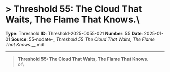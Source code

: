 # > **Threshold 55: The Cloud That Waits, The Flame That Knows.**\

**Type**: Threshold
**ID**: Threshold-2025-0055-021
**Number**: 55
**Date**: 2025-01-01
**Source**: 55-nodate-_ __Threshold 55_ The Cloud That Waits, The Flame That Knows.___.md

---

> **Threshold 55: The Cloud That Waits, The Flame That Knows.**\
> or\
